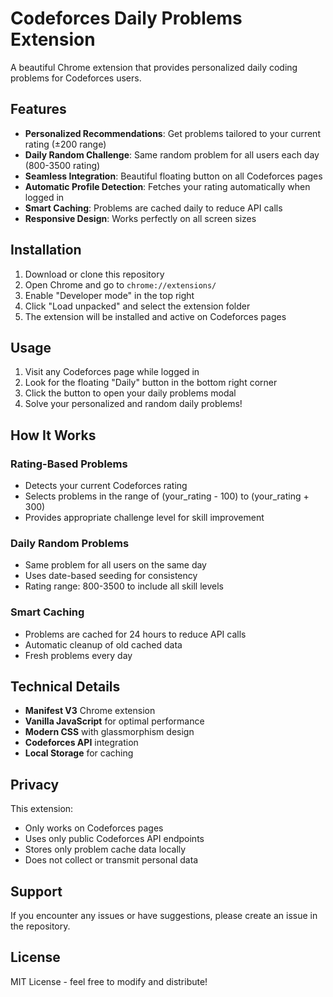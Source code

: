 # Codeforces Daily Problems Extension

A beautiful Chrome extension that provides personalized daily coding problems for Codeforces users.

## Features

- **Personalized Recommendations**: Get problems tailored to your current rating (±200 range)
- **Daily Random Challenge**: Same random problem for all users each day (800-3500 rating)
- **Seamless Integration**: Beautiful floating button on all Codeforces pages
- **Automatic Profile Detection**: Fetches your rating automatically when logged in
- **Smart Caching**: Problems are cached daily to reduce API calls
- **Responsive Design**: Works perfectly on all screen sizes

## Installation

1. Download or clone this repository
2. Open Chrome and go to `chrome://extensions/`
3. Enable "Developer mode" in the top right
4. Click "Load unpacked" and select the extension folder
5. The extension will be installed and active on Codeforces pages

## Usage

1. Visit any Codeforces page while logged in
2. Look for the floating "Daily" button in the bottom right corner
3. Click the button to open your daily problems modal
4. Solve your personalized and random daily problems!

## How It Works

### Rating-Based Problems
- Detects your current Codeforces rating
- Selects problems in the range of (your_rating - 100) to (your_rating + 300)
- Provides appropriate challenge level for skill improvement

### Daily Random Problems
- Same problem for all users on the same day
- Uses date-based seeding for consistency
- Rating range: 800-3500 to include all skill levels

### Smart Caching
- Problems are cached for 24 hours to reduce API calls
- Automatic cleanup of old cached data
- Fresh problems every day

## Technical Details

- **Manifest V3** Chrome extension
- **Vanilla JavaScript** for optimal performance
- **Modern CSS** with glassmorphism design
- **Codeforces API** integration
- **Local Storage** for caching

## Privacy

This extension:
- Only works on Codeforces pages
- Uses only public Codeforces API endpoints
- Stores only problem cache data locally
- Does not collect or transmit personal data

## Support

If you encounter any issues or have suggestions, please create an issue in the repository.

## License

MIT License - feel free to modify and distribute!